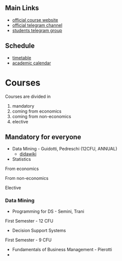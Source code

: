 

## Main Links
- [official course website](https://didattica.di.unipi.it/en/master-programme-in-data-science-and-business-informatics/)
- [official telegram channel](https://t.me/WDB_LM)
- [students telegram group](https://t.me/+NJwimxOrp-A0Mjdk)

## Schedule
- [timetable](https://didattica.di.unipi.it/en/master-programme-in-data-science-and-business-informatics/timetable-master-in-data-science-business-informatics/)
- [academic calendar](https://didattica.di.unipi.it/en/master-programme-in-data-science-and-business-informatics/academic-calendar-2023-2024/)

# Courses
Courses are divided in
1. mandatory
2. coming from economics
3. coming from non-economics
4. elective

## Mandatory for everyone
- Data Mining - Guidotti, Pedreschi (12CFU, ANNUAL)
	- [didawiki](http://didawiki.di.unipi.it/doku.php/dm/start)
- Statistics

From economics


From non-economics


Elective


### Data Mining


- Programming for DS - Semini, Trani

First Semester - 12 CFU
- Decision Support Systems

First Semester - 9 CFU
- Fundamentals of Business Management - Pierotti
- 